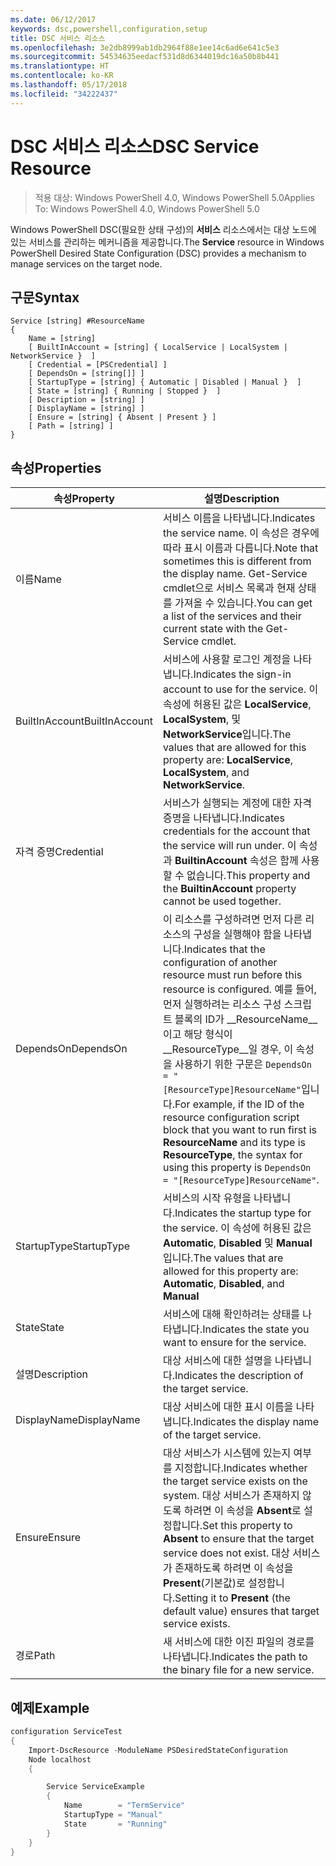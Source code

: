 ```yaml
---
ms.date: 06/12/2017
keywords: dsc,powershell,configuration,setup
title: DSC 서비스 리소스
ms.openlocfilehash: 3e2db8999ab1db2964f88e1ee14c6ad6e641c5e3
ms.sourcegitcommit: 54534635eedacf531d8d6344019dc16a50b8b441
ms.translationtype: HT
ms.contentlocale: ko-KR
ms.lasthandoff: 05/17/2018
ms.locfileid: "34222437"
---
```

# <a name="dsc-service-resource"></a><span data-ttu-id="1231d-103">DSC 서비스 리소스</span><span class="sxs-lookup"><span data-stu-id="1231d-103">DSC Service Resource</span></span>

> <span data-ttu-id="1231d-104">적용 대상: Windows PowerShell 4.0, Windows PowerShell 5.0</span><span class="sxs-lookup"><span data-stu-id="1231d-104">Applies To: Windows PowerShell 4.0, Windows PowerShell 5.0</span></span>


<span data-ttu-id="1231d-105">Windows PowerShell DSC(필요한 상태 구성)의 **서비스** 리소스에서는 대상 노드에 있는 서비스를 관리하는 메커니즘을 제공합니다.</span><span class="sxs-lookup"><span data-stu-id="1231d-105">The **Service** resource in Windows PowerShell Desired State Configuration (DSC) provides a mechanism to manage services on the target node.</span></span>

## <a name="syntax"></a><span data-ttu-id="1231d-106">구문</span><span class="sxs-lookup"><span data-stu-id="1231d-106">Syntax</span></span>

```
Service [string] #ResourceName
{
    Name = [string]
    [ BuiltInAccount = [string] { LocalService | LocalSystem | NetworkService }  ]
    [ Credential = [PSCredential] ]
    [ DependsOn = [string[]] ]
    [ StartupType = [string] { Automatic | Disabled | Manual }  ]
    [ State = [string] { Running | Stopped }  ]
    [ Description = [string] ]
    [ DisplayName = [string] ]
    [ Ensure = [string] { Absent | Present } ]
    [ Path = [string] ]
}
```

## <a name="properties"></a><span data-ttu-id="1231d-107">속성</span><span class="sxs-lookup"><span data-stu-id="1231d-107">Properties</span></span>

|  <span data-ttu-id="1231d-108">속성</span><span class="sxs-lookup"><span data-stu-id="1231d-108">Property</span></span>  |  <span data-ttu-id="1231d-109">설명</span><span class="sxs-lookup"><span data-stu-id="1231d-109">Description</span></span>   |
|---|---|
| <span data-ttu-id="1231d-110">이름</span><span class="sxs-lookup"><span data-stu-id="1231d-110">Name</span></span>| <span data-ttu-id="1231d-111">서비스 이름을 나타냅니다.</span><span class="sxs-lookup"><span data-stu-id="1231d-111">Indicates the service name.</span></span> <span data-ttu-id="1231d-112">이 속성은 경우에 따라 표시 이름과 다릅니다.</span><span class="sxs-lookup"><span data-stu-id="1231d-112">Note that sometimes this is different from the display name.</span></span> <span data-ttu-id="1231d-113">Get-Service cmdlet으로 서비스 목록과 현재 상태를 가져올 수 있습니다.</span><span class="sxs-lookup"><span data-stu-id="1231d-113">You can get a list of the services and their current state with the Get-Service cmdlet.</span></span>|
| <span data-ttu-id="1231d-114">BuiltInAccount</span><span class="sxs-lookup"><span data-stu-id="1231d-114">BuiltInAccount</span></span>| <span data-ttu-id="1231d-115">서비스에 사용할 로그인 계정을 나타냅니다.</span><span class="sxs-lookup"><span data-stu-id="1231d-115">Indicates the sign-in account to use for the service.</span></span> <span data-ttu-id="1231d-116">이 속성에 허용된 값은 **LocalService**, **LocalSystem**, 및 **NetworkService**입니다.</span><span class="sxs-lookup"><span data-stu-id="1231d-116">The values that are allowed for this property are: **LocalService**, **LocalSystem**, and **NetworkService**.</span></span>|
| <span data-ttu-id="1231d-117">자격 증명</span><span class="sxs-lookup"><span data-stu-id="1231d-117">Credential</span></span>| <span data-ttu-id="1231d-118">서비스가 실행되는 계정에 대한 자격 증명을 나타냅니다.</span><span class="sxs-lookup"><span data-stu-id="1231d-118">Indicates credentials for the account that the service will run under.</span></span> <span data-ttu-id="1231d-119">이 속성과 __BuiltinAccount__ 속성은 함께 사용할 수 없습니다.</span><span class="sxs-lookup"><span data-stu-id="1231d-119">This property and the __BuiltinAccount__ property cannot be used together.</span></span>|
| <span data-ttu-id="1231d-120">DependsOn</span><span class="sxs-lookup"><span data-stu-id="1231d-120">DependsOn</span></span>| <span data-ttu-id="1231d-121">이 리소스를 구성하려면 먼저 다른 리소스의 구성을 실행해야 함을 나타냅니다.</span><span class="sxs-lookup"><span data-stu-id="1231d-121">Indicates that the configuration of another resource must run before this resource is configured.</span></span> <span data-ttu-id="1231d-122">예를 들어, 먼저 실행하려는 리소스 구성 스크립트 블록의 ID가 __ResourceName__이고 해당 형식이 __ResourceType__일 경우, 이 속성을 사용하기 위한 구문은 `DependsOn = "[ResourceType]ResourceName"`입니다.</span><span class="sxs-lookup"><span data-stu-id="1231d-122">For example, if the ID of the resource configuration script block that you want to run first is __ResourceName__ and its type is __ResourceType__, the syntax for using this property is `DependsOn = "[ResourceType]ResourceName"`.</span></span>|
| <span data-ttu-id="1231d-123">StartupType</span><span class="sxs-lookup"><span data-stu-id="1231d-123">StartupType</span></span>| <span data-ttu-id="1231d-124">서비스의 시작 유형을 나타냅니다.</span><span class="sxs-lookup"><span data-stu-id="1231d-124">Indicates the startup type for the service.</span></span> <span data-ttu-id="1231d-125">이 속성에 허용된 값은 **Automatic**, **Disabled** 및 **Manual**입니다.</span><span class="sxs-lookup"><span data-stu-id="1231d-125">The values that are allowed for this property are: **Automatic**, **Disabled**, and **Manual**</span></span>|
| <span data-ttu-id="1231d-126">State</span><span class="sxs-lookup"><span data-stu-id="1231d-126">State</span></span>| <span data-ttu-id="1231d-127">서비스에 대해 확인하려는 상태를 나타냅니다.</span><span class="sxs-lookup"><span data-stu-id="1231d-127">Indicates the state you want to ensure for the service.</span></span>|
| <span data-ttu-id="1231d-128">설명</span><span class="sxs-lookup"><span data-stu-id="1231d-128">Description</span></span> | <span data-ttu-id="1231d-129">대상 서비스에 대한 설명을 나타냅니다.</span><span class="sxs-lookup"><span data-stu-id="1231d-129">Indicates the description of the target service.</span></span>|
| <span data-ttu-id="1231d-130">DisplayName</span><span class="sxs-lookup"><span data-stu-id="1231d-130">DisplayName</span></span> | <span data-ttu-id="1231d-131">대상 서비스에 대한 표시 이름을 나타냅니다.</span><span class="sxs-lookup"><span data-stu-id="1231d-131">Indicates the display name of the target service.</span></span>|
| <span data-ttu-id="1231d-132">Ensure</span><span class="sxs-lookup"><span data-stu-id="1231d-132">Ensure</span></span> | <span data-ttu-id="1231d-133">대상 서비스가 시스템에 있는지 여부를 지정합니다.</span><span class="sxs-lookup"><span data-stu-id="1231d-133">Indicates whether the target service exists on the system.</span></span> <span data-ttu-id="1231d-134">대상 서비스가 존재하지 않도록 하려면 이 속성을 **Absent**로 설정합니다.</span><span class="sxs-lookup"><span data-stu-id="1231d-134">Set this property to **Absent** to ensure that the target service does not exist.</span></span> <span data-ttu-id="1231d-135">대상 서비스가 존재하도록 하려면 이 속성을 **Present**(기본값)로 설정합니다.</span><span class="sxs-lookup"><span data-stu-id="1231d-135">Setting it to **Present** (the default value) ensures that target service exists.</span></span>|
| <span data-ttu-id="1231d-136">경로</span><span class="sxs-lookup"><span data-stu-id="1231d-136">Path</span></span> | <span data-ttu-id="1231d-137">새 서비스에 대한 이진 파일의 경로를 나타냅니다.</span><span class="sxs-lookup"><span data-stu-id="1231d-137">Indicates the path to the binary file for a new service.</span></span>|

## <a name="example"></a><span data-ttu-id="1231d-138">예제</span><span class="sxs-lookup"><span data-stu-id="1231d-138">Example</span></span>

```powershell
configuration ServiceTest
{
    Import-DscResource -ModuleName PSDesiredStateConfiguration
    Node localhost
    {

        Service ServiceExample
        {
            Name        = "TermService"
            StartupType = "Manual"
            State       = "Running"
        }
    }
}
```